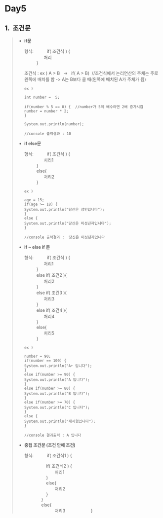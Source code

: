 Day5
====
1.&nbsp;&nbsp;조건문
---------------------------
> * **if문**   
> 
>     형식:
>  &nbsp;&nbsp;&nbsp;&nbsp;&nbsp;&nbsp;&nbsp;&nbsp;&nbsp;&nbsp;if( 조건식 ) {   
>  &nbsp;&nbsp;&nbsp;&nbsp;&nbsp;&nbsp;&nbsp;&nbsp;&nbsp;&nbsp;&nbsp;&nbsp;&nbsp;&nbsp;&nbsp;&nbsp;처리   
>  &nbsp;&nbsp;&nbsp;&nbsp;&nbsp;&nbsp;&nbsp;&nbsp;&nbsp;&nbsp;}   
>     
>   조건식 : ex ) A > B &nbsp;&nbsp;-> &nbsp;&nbsp;if( A > B) &nbsp;//조건식에서 논리연산의 주체는 주로 왼쪽에 배치를 함 -> A는 B보다 클 때(왼쪽에 배치된 A가 주체가 됨)   
>    
>    ```
>    ex )
>    
>    int number =  5;
>    
>    if(number % 5 == 0) {  //number가 5의 배수라면 2배 증가시킴
>    number = number * 2;
>    }
>    
>    System.out.println(number);
>    
>    //console 출력결과 : 10
>    ```   
>    
>  * **if else문**   
>  
>     형식:
>  &nbsp;&nbsp;&nbsp;&nbsp;&nbsp;&nbsp;&nbsp;&nbsp;&nbsp;&nbsp;if( 조건식 ) {   
>  &nbsp;&nbsp;&nbsp;&nbsp;&nbsp;&nbsp;&nbsp;&nbsp;&nbsp;&nbsp;&nbsp;&nbsp;&nbsp;&nbsp;&nbsp;&nbsp;처리1   
>  &nbsp;&nbsp;&nbsp;&nbsp;&nbsp;&nbsp;&nbsp;&nbsp;&nbsp;&nbsp;}   
>     &nbsp;&nbsp;&nbsp;&nbsp;&nbsp;&nbsp;&nbsp;&nbsp;&nbsp;&nbsp;else{   
>     &nbsp;&nbsp;&nbsp;&nbsp;&nbsp;&nbsp;&nbsp;&nbsp;&nbsp;&nbsp;&nbsp;&nbsp;&nbsp;&nbsp;&nbsp;&nbsp;처리2   
>     &nbsp;&nbsp;&nbsp;&nbsp;&nbsp;&nbsp;&nbsp;&nbsp;&nbsp;&nbsp;}   
>     
>     ```
>     ex )   
>     
>     age = 15;
>     if(age >= 18) {
>     System.out.println("당신은 성인입니다");
>     }
>     else {
>     System.out.println("당신은 미성년자입니다");
>     }
>     
>     //console 출력결과 :  당신은 미성년자입니다
>     ```
>     
>   * **if  ~ else if 문**   
>   
>     형식:
>  &nbsp;&nbsp;&nbsp;&nbsp;&nbsp;&nbsp;&nbsp;&nbsp;&nbsp;&nbsp;if( 조건식 ) {   
>  &nbsp;&nbsp;&nbsp;&nbsp;&nbsp;&nbsp;&nbsp;&nbsp;&nbsp;&nbsp;&nbsp;&nbsp;&nbsp;&nbsp;&nbsp;&nbsp;처리1   
>  &nbsp;&nbsp;&nbsp;&nbsp;&nbsp;&nbsp;&nbsp;&nbsp;&nbsp;&nbsp;}   
>  &nbsp;&nbsp;&nbsp;&nbsp;&nbsp;&nbsp;&nbsp;&nbsp;&nbsp;&nbsp;else if( 조건2 ){   
>  &nbsp;&nbsp;&nbsp;&nbsp;&nbsp;&nbsp;&nbsp;&nbsp;&nbsp;&nbsp;&nbsp;&nbsp;&nbsp;&nbsp;&nbsp;&nbsp;처리2   
>  &nbsp;&nbsp;&nbsp;&nbsp;&nbsp;&nbsp;&nbsp;&nbsp;&nbsp;&nbsp;}   
>  &nbsp;&nbsp;&nbsp;&nbsp;&nbsp;&nbsp;&nbsp;&nbsp;&nbsp;&nbsp;else if( 조건3 ){   
>  &nbsp;&nbsp;&nbsp;&nbsp;&nbsp;&nbsp;&nbsp;&nbsp;&nbsp;&nbsp;&nbsp;&nbsp;&nbsp;&nbsp;&nbsp;&nbsp;처리3   
>  &nbsp;&nbsp;&nbsp;&nbsp;&nbsp;&nbsp;&nbsp;&nbsp;&nbsp;&nbsp;}   
>  &nbsp;&nbsp;&nbsp;&nbsp;&nbsp;&nbsp;&nbsp;&nbsp;&nbsp;&nbsp;else if( 조건4 ){   
>  &nbsp;&nbsp;&nbsp;&nbsp;&nbsp;&nbsp;&nbsp;&nbsp;&nbsp;&nbsp;&nbsp;&nbsp;&nbsp;&nbsp;&nbsp;&nbsp;처리4   
>  &nbsp;&nbsp;&nbsp;&nbsp;&nbsp;&nbsp;&nbsp;&nbsp;&nbsp;&nbsp;}   
>  &nbsp;&nbsp;&nbsp;&nbsp;&nbsp;&nbsp;&nbsp;&nbsp;&nbsp;&nbsp;else{   
>  &nbsp;&nbsp;&nbsp;&nbsp;&nbsp;&nbsp;&nbsp;&nbsp;&nbsp;&nbsp;&nbsp;&nbsp;&nbsp;&nbsp;&nbsp;&nbsp;처리5   
>  &nbsp;&nbsp;&nbsp;&nbsp;&nbsp;&nbsp;&nbsp;&nbsp;&nbsp;&nbsp;}   
>  
>     ```
>     ex )
>     
>     number = 90;
>     if(number == 100) {
>     System.out.println("A+ 입니다");
>     }
>     else if(number >= 90) {
>     System.out.println("A 입니다");
>     }
>     else if(number >= 80) {
>     System.out.println("B 입니다");
>     }
>     else if(number >= 70) {
>     System.out.println("C 입니다");
>     }
>     else {
>     System.out.println("재시험입니다");
>     }   
>     
>     //console 결과출력 : A 입니다
>     ```
>     
>    * **중첩 조건문 (조건 안에 조건)**   
>    
>      형식:
>  &nbsp;&nbsp;&nbsp;&nbsp;&nbsp;&nbsp;&nbsp;&nbsp;&nbsp;&nbsp;if( 조건식1 ) {   
>      
>  &nbsp;&nbsp;&nbsp;&nbsp;&nbsp;&nbsp;&nbsp;&nbsp;&nbsp;&nbsp;&nbsp;&nbsp;&nbsp;&nbsp;&nbsp;&nbsp;&nbsp;&nbsp;&nbsp;&nbsp;&nbsp;&nbsp;&nbsp;&nbsp;if( 조건식2 ) {   
>  &nbsp;&nbsp;&nbsp;&nbsp;&nbsp;&nbsp;&nbsp;&nbsp;&nbsp;&nbsp;&nbsp;&nbsp;&nbsp;&nbsp;&nbsp;&nbsp;&nbsp;&nbsp;&nbsp;&nbsp;&nbsp;&nbsp;&nbsp;&nbsp;&nbsp;&nbsp;&nbsp;&nbsp;&nbsp;&nbsp;&nbsp;처리1   
>  &nbsp;&nbsp;&nbsp;&nbsp;&nbsp;&nbsp;&nbsp;&nbsp;&nbsp;&nbsp;&nbsp;&nbsp;&nbsp;&nbsp;&nbsp;&nbsp;&nbsp;&nbsp;&nbsp;&nbsp;&nbsp;&nbsp;&nbsp;&nbsp;}   
>     &nbsp;&nbsp;&nbsp;&nbsp;&nbsp;&nbsp;&nbsp;&nbsp;&nbsp;&nbsp;&nbsp;&nbsp;&nbsp;&nbsp;&nbsp;&nbsp;&nbsp;&nbsp;&nbsp;&nbsp;&nbsp;&nbsp;&nbsp;&nbsp;else{   
>     &nbsp;&nbsp;&nbsp;&nbsp;&nbsp;&nbsp;&nbsp;&nbsp;&nbsp;&nbsp;&nbsp;&nbsp;&nbsp;&nbsp;&nbsp;&nbsp;&nbsp;&nbsp;&nbsp;&nbsp;&nbsp;&nbsp;&nbsp;&nbsp;&nbsp;&nbsp;&nbsp;&nbsp;&nbsp;&nbsp;&nbsp;처리2   
>     &nbsp;&nbsp;&nbsp;&nbsp;&nbsp;&nbsp;&nbsp;&nbsp;&nbsp;&nbsp;&nbsp;&nbsp;&nbsp;&nbsp;&nbsp;&nbsp;&nbsp;&nbsp;&nbsp;&nbsp;&nbsp;&nbsp;&nbsp;&nbsp;}   
>&nbsp;&nbsp;&nbsp;&nbsp;&nbsp;&nbsp;&nbsp;&nbsp;&nbsp;&nbsp;&nbsp;&nbsp;&nbsp;&nbsp;&nbsp;&nbsp;&nbsp;&nbsp;&nbsp;&nbsp;}   
>&nbsp;&nbsp;&nbsp;&nbsp;&nbsp;&nbsp;&nbsp;&nbsp;&nbsp;&nbsp;&nbsp;&nbsp;&nbsp;&nbsp;&nbsp;&nbsp;&nbsp;&nbsp;&nbsp;&nbsp;else{   
>&nbsp;&nbsp;&nbsp;&nbsp;&nbsp;&nbsp;&nbsp;&nbsp;&nbsp;&nbsp;&nbsp;&nbsp;&nbsp;&nbsp;&nbsp;&nbsp;&nbsp;&nbsp;&nbsp;&nbsp;&nbsp;&nbsp;&nbsp;&nbsp;&nbsp;&nbsp;&nbsp;&nbsp;&nbsp;&nbsp;&nbsp;처리3
>&nbsp;&nbsp;&nbsp;&nbsp;&nbsp;&nbsp;&nbsp;&nbsp;&nbsp;&nbsp;&nbsp;&nbsp;&nbsp;&nbsp;&nbsp;&nbsp;&nbsp;&nbsp;&nbsp;&nbsp;}

    
